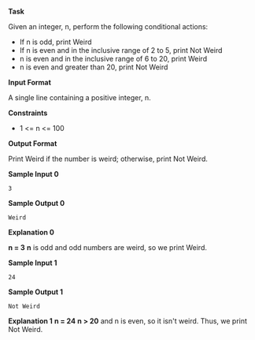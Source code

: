 **Task**

Given an integer, n, perform the following conditional actions:

- If n is odd, print Weird
- If n is even and in the inclusive range of 2 to 5, print Not Weird
- n is even and in the inclusive range of 6 to 20, print Weird
- n is even and greater than 20, print Not Weird

**Input Format**

A single line containing a positive integer, n.

**Constraints**

- 1 <= n <= 100

**Output Format**

Print Weird if the number is weird; otherwise, print Not Weird.

**Sample Input 0**

```
3
```

**Sample Output 0**

```
Weird
```

**Explanation 0**

**n = 3**
**n** is odd and odd numbers are weird, so we print Weird.

**Sample Input 1**

```
24
```

**Sample Output 1**

```
Not Weird
```

**Explanation 1**
**n = 24**
**n > 20** and n is even, so it isn't weird. Thus, we print Not Weird.
